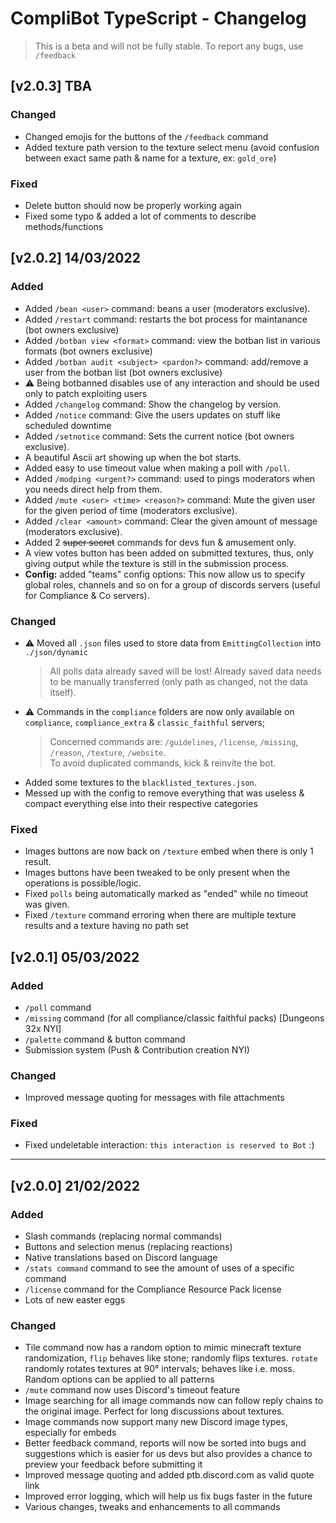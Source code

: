 # CompliBot TypeScript - Changelog
> This is a beta and will not be fully stable. To report any bugs, use `/feedback`

## [v2.0.3] TBA

### Changed
- Changed emojis for the buttons of the `/feedback` command
- Added texture path version to the texture select menu (avoid confusion between exact same path & name for a texture, ex: `gold_ore`)

### Fixed
- Delete button should now be properly working again
- Fixed some typo & added a lot of comments to describe methods/functions

## [v2.0.2] 14/03/2022

### Added
- Added `/bean <user>` command: beans a user (moderators exclusive).
- Added `/restart` command: restarts the bot process for maintanance (bot owners exclusive) 
- Added `/botban view <format>` command: view the botban list in various formats (bot owners exclusive)
- Added `/botban audit <subject> <pardon?>` command: add/remove a user from the botban list (bot owners exclusive)
- ⚠️ Being botbanned disables use of any interaction and should be used only to patch exploiting users
- Added `/changelog` command: Show the changelog by version.
- Added `/notice` command: Give the users updates on stuff like scheduled downtime
- Added `/setnotice` command: Sets the current notice (bot owners exclusive).
- A beautiful Ascii art showing up when the bot starts.
- Added easy to use timeout value when making a poll with `/poll`.
- Added `/modping <urgent?>` command: used to pings moderators when you needs direct help from them.
- Added `/mute <user> <time> <reason?>` command: Mute the given user for the given period of time (moderators exclusive).
- Added `/clear <amount>` command: Clear the given amount of message (moderators exclusive).
- Added 2 ~~super secret~~ commands for devs fun & amusement only.
- A view votes button has been added on submitted textures, thus, only giving output while the texture is still in the submission process.
- **Config:** added "teams" config options: This now allow us to specify global roles, channels and so on for a group of discords servers (useful for Compliance & Co servers).

### Changed
- ⚠️ Moved all `.json` files used to store data from `EmittingCollection` into `./json/dynamic`
  > All polls data already saved will be lost! Already saved data needs to be manually transferred (only path as changed, not the data itself).
- ⚠️ Commands in the `compliance` folders are now only available on `compliance`, `compliance_extra` & `classic_faithful` servers;  
  > Concerned commands are: `/guidelines`, `/license`, `/missing`, `/reason`, `/texture`, `/website`.  
  > To avoid duplicated commands, kick & reinvite the bot.
- Added some textures to the `blacklisted_textures.json`.
- Messed up with the config to remove everything that was useless & compact everything else into their respective categories

### Fixed
- Images buttons are now back on `/texture` embed when there is only 1 result.
- Images buttons have been tweaked to be only present when the operations is possible/logic.
- Fixed `polls` being automatically marked as "ended" while no timeout was given.
- Fixed `/texture` command erroring when there are multiple texture results and a texture having no path set

## [v2.0.1] 05/03/2022

### Added
- `/poll` command
- `/missing` command (for all compliance/classic faithful packs) [Dungeons 32x NYI]
- `/palette` command & button command
- Submission system (Push & Contribution creation NYI)

### Changed
- Improved message quoting for messages with file attachments

### Fixed
- Fixed undeletable interaction: `this interaction is reserved to Bot` :)

---
## [v2.0.0] 21/02/2022

### Added

- Slash commands (replacing normal commands)
- Buttons and selection menus (replacing reactions)
- Native translations based on Discord language
- `/stats command` command to see the amount of uses of a specific command
- `/license` command for the Compliance Resource Pack license
- Lots of new easter eggs

### Changed

- Tile command now has a random option to mimic minecraft texture randomization,
`flip` behaves like stone; randomly flips textures. `rotate`
randomly rotates textures at 90° intervals; behaves like i.e. moss.
Random options can be applied to all patterns
- `/mute` command now uses Discord's timeout feature
- Image searching for all image commands now can follow reply chains to the original image. Perfect for long discussions about textures.
- Image commands now support many new Discord image types, especially for embeds
- Better feedback command, reports will now be sorted into bugs and suggestions which is easier for us devs but also provides a chance to preview your feedback before submitting it
- Improved message quoting and added ptb.discord.com as valid quote link
- Improved error logging, which will help us fix bugs faster in the future
- Various changes, tweaks and enhancements to all commands